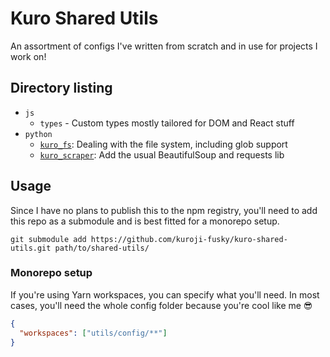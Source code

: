 # Kuro Shared Utils

An assortment of configs I've written from scratch and in use for projects I work on!

## Directory listing

- `js`
  - `types` - Custom types mostly tailored for DOM and React stuff
- `python`
  - [`kuro_fs`](/python/kuro_fs/): Dealing with the file system, including glob support
  - [`kuro_scraper`](/python/kuro_scraper/): Add the usual BeautifulSoup and requests lib

## Usage

Since I have no plans to publish this to the npm registry, you'll need to add this repo as a
submodule and is best fitted for a monorepo setup.

```console
git submodule add https://github.com/kuroji-fusky/kuro-shared-utils.git path/to/shared-utils/
```

### Monorepo setup

If you're using Yarn workspaces, you can specify what you'll need. In most cases, you'll need
the whole config folder because you're cool like me 😎

```json
{
  "workspaces": ["utils/config/**"]
}
```
